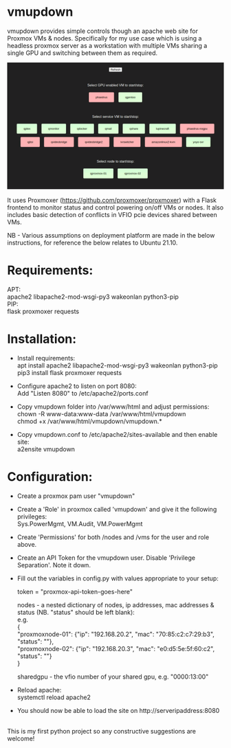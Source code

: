 # vmupdown
vmupdown provides simple controls though an apache web site for Proxmox VMs & nodes. Specifically for my use case which is using a headless proxmox server as a workstation with multiple VMs sharing a single GPU and switching between them as required.

![screenshot-1](images/vmupdown-1.png)

It uses Proxmoxer (https://github.com/proxmoxer/proxmoxer) with a Flask frontend to monitor status and control powering on/off VMs or nodes. It also includes basic detection of conflicts in VFIO pcie devices shared between VMs.

NB - Various assumptions on deployment platform are made in the below instructions, for reference the below relates to Ubuntu 21.10.

# Requirements:
APT:
<br />apache2 libapache2-mod-wsgi-py3 wakeonlan python3-pip
<br />PIP:
<br />flask proxmoxer requests

# Installation:
- Install requirements:
<br />apt install apache2 libapache2-mod-wsgi-py3 wakeonlan python3-pip
<br />pip3 install flask proxmoxer requests
- Configure apache2 to listen on port 8080:
<br />Add "Listen 8080" to /etc/apache2/ports.conf

- Copy vmupdown folder into /var/www/html and adjust permissions:<br />
chown -R www-data:www-data /var/www/html/vmupdown<br />
chmod +x /var/www/html/vmupdown/vmupdown.*

- Copy vmupdown.conf to /etc/apache2/sites-available and then enable site:
<br />a2ensite vmupdown

# Configuration:
- Create a proxmox pam user "vmupdown"
- Create a 'Role' in proxmox called 'vmupdown' and give it the following privileges:
<br />Sys.PowerMgmt, VM.Audit, VM.PowerMgmt
- Create 'Permissions' for both /nodes and /vms for the user and role above.
- Create an API Token for the vmupdown user. Disable 'Privilege Separation'. Note it down.
- Fill out the variables in config.py with values appropriate to your setup:
  
  token = "proxmox-api-token-goes-here"
  
  nodes - a nested dictionary of nodes, ip addresses, mac addresses & status (NB. "status" should be left blank):
  <br />e.g.   
 {
  <br />"proxmoxnode-01": {"ip": "192.168.20.2", "mac": "70:85:c2:c7:29:b3", "status": ""},
  <br />"proxmoxnode-02": {"ip": "192.168.20.3", "mac": "e0:d5:5e:5f:60:c2", "status": ""}
  <br />}

  sharedgpu - the vfio number of your shared gpu, e.g. "0000:13:00"

- Reload apache:
<br />systemctl reload apache2

- You should now be able to load the site on http://serveripaddress:8080


<br />This is my first python project so any constructive suggestions are welcome!
